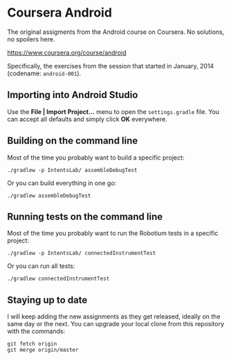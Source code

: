 Coursera Android
================
The original assigments from the Android course on Coursera.
No solutions, no spoilers here.

https://www.coursera.org/course/android

Specifically, the exercises from the session that started in January, 2014 (codename: `android-001`).


Importing into Android Studio
-----------------------------
Use the **File | Import Project...** menu to open the `settings.gradle` file.
You can accept all defaults and simply click **OK** everywhere.


Building on the command line
----------------------------
Most of the time you probably want to build a specific project:

    ./gradlew -p IntentsLab/ assembleDebugTest

Or you can build everything in one go:

    ./gradlew assembleDebugTest


Running tests on the command line
---------------------------------
Most of the time you probably want to run the Robotium tests in a specific project:

    ./gradlew -p IntentsLab/ connectedInstrumentTest

Or you can run all tests:

    ./gradlew connectedInstrumentTest


Staying up to date
------------------
I will keep adding the new assignments as they get released,
ideally on the same day or the next.
You can upgrade your local clone from this repository with the commands:

    git fetch origin
    git merge origin/master
